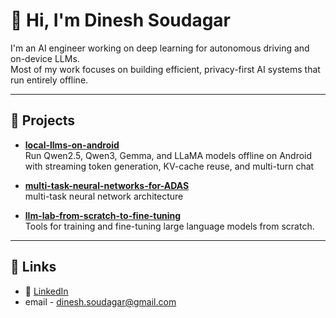 # 👋 Hi, I'm Dinesh Soudagar

I'm an AI engineer working on deep learning for autonomous driving and on-device LLMs.  
Most of my work focuses on building efficient, privacy-first AI systems that run entirely offline.

---

## 🧪 Projects

- **[local-llms-on-android](https://github.com/dineshsoudagar/local-llms-on-android)**  
Run Qwen2.5, Qwen3, Gemma, and LLaMA models offline on Android with streaming token generation, KV-cache reuse, and multi-turn chat

- **[multi-task-neural-networks-for-ADAS](https://github.com/dineshsoudagar/multi-task-neural-networks-for-ADAS)**  
  multi-task neural network architecture

- **[llm-lab-from-scratch-to-fine-tuning](https://github.com/dineshsoudagar/llm-lab-from-scratch-to-fine-tuning)**  
  Tools for training and fine-tuning large language models from scratch.


---

## 🔗 Links

- 💼 [LinkedIn](https://linkedin.com/in/dinesh-soudagar-488275100)
- email - dinesh.soudagar@gmail.com
